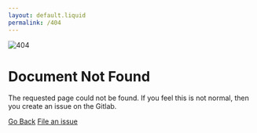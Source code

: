 ```yaml
---
layout: default.liquid
permalink: /404
---
```


![404]({{site.base_url}}/assets/404.png)

# Document Not Found

The requested page could not be found. If you feel this is not normal, then you create an issue on the Gitlab.

[Go Back](<javascript:window.history.go(-1);>) [File an issue]({{site.data.issuesurl}})


